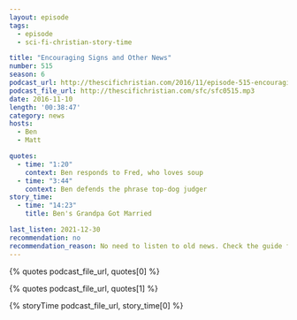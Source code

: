 ```yaml
---
layout: episode
tags:
  - episode
  - sci-fi-christian-story-time

title: "Encouraging Signs and Other News"
number: 515
season: 6
podcast_url: http://thescifichristian.com/2016/11/episode-515-encouraging-signs-and-other-news/
podcast_file_url: http://thescifichristian.com/sfc/sfc0515.mp3
date: 2016-11-10
length: '00:38:47'
category: news
hosts:
  - Ben
  - Matt

quotes:
  - time: "1:20"
    context: Ben responds to Fred, who loves soup
  - time: "3:44"
    context: Ben defends the phrase top-dog judger
story_time:
  - time: "14:23"
    title: Ben's Grandpa Got Married

last_listen: 2021-12-30
recommendation: no
recommendation_reason: No need to listen to old news. Check the guide for what's interesting in hindsight.
---
```


{% quotes podcast_file_url, quotes[0] %}

{% quotes podcast_file_url, quotes[1] %}

{% storyTime podcast_file_url, story_time[0] %}